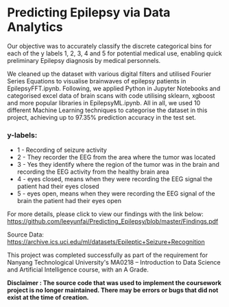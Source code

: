 # Predicting Epilepsy via Data Analytics
Our objective was to accurately classify the discrete categorical bins for each of the y labels 1, 2, 3, 4 and 5 for potential medical use, enabling quick preliminary Epilepsy diagnosis by medical personnels. 

We cleaned up the dataset with various digital filters and utilised Fourier Series Equations to visualise brainwaves of epilepsy patients in EpilepsyFFT.ipynb. Following, we applied Python in Jupyter Notebooks and categorised excel data of brain scans with code utilising sklearn, xgboost and more popular libraries in EpilepsyML.ipynb. All in all, we used 10 different Machine Learning techniques to categorise the dataset in this project, achieving up to 97.35% prediction accuracy in the test set.


### y-labels:
- 1 - Recording of seizure activity
- 2 - They recorder the EEG from the area where the tumor was located
- 3 - Yes they identify where the region of the tumor was in the brain and recording the EEG activity from the healthy brain area
- 4 - eyes closed, means when they were recording the EEG signal the patient had their eyes closed
- 5 - eyes open, means when they were recording the EEG signal of the brain the patient had their eyes open


For more details, please click to view our findings with the link below:
https://github.com/leeyunfai/Predicting_Epilepsy/blob/master/Findings.pdf

Source Data: https://archive.ics.uci.edu/ml/datasets/Epileptic+Seizure+Recognition

This project was completed successfully as part of the requirement for Nanyang Technological University's MA0218 – Introduction to Data Science and Artificial Intelligence course, with an A Grade. 

**Disclaimer : The source code that was used to implement the coursework project is no longer maintained. There may be errors or bugs that did not exist at the time of creation.**
